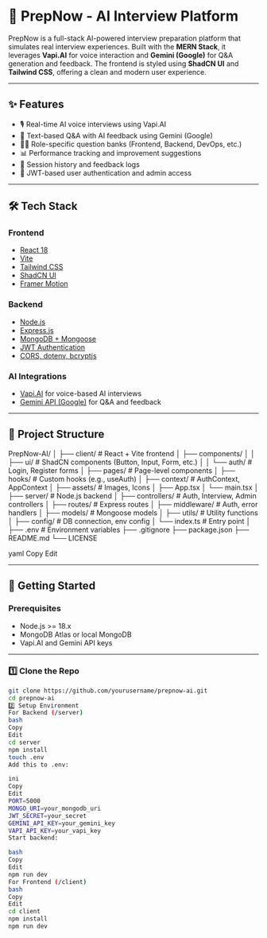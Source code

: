 # 🧠 PrepNow - AI Interview Platform

PrepNow is a full-stack AI-powered interview preparation platform that simulates real interview experiences. Built with the **MERN Stack**, it leverages **Vapi.AI** for voice interaction and **Gemini (Google)** for Q&A generation and feedback. The frontend is styled using **ShadCN UI** and **Tailwind CSS**, offering a clean and modern user experience.

---

## ✨ Features

- 🎙️ Real-time AI voice interviews using Vapi.AI
- 💬 Text-based Q&A with AI feedback using Gemini (Google)
- 👨‍💻 Role-specific question banks (Frontend, Backend, DevOps, etc.)
- 📊 Performance tracking and improvement suggestions
- 🧾 Session history and feedback logs
- 🔐 JWT-based user authentication and admin access

---

## 🛠️ Tech Stack

### Frontend
- [React 18](https://reactjs.org/)
- [Vite](https://vitejs.dev/)
- [Tailwind CSS](https://tailwindcss.com/)
- [ShadCN UI](https://ui.shadcn.com/)
- [Framer Motion](https://www.framer.com/motion/)

### Backend
- [Node.js](https://nodejs.org/)
- [Express.js](https://expressjs.com/)
- [MongoDB + Mongoose](https://mongoosejs.com/)
- [JWT Authentication](https://jwt.io/)
- [CORS, dotenv, bcryptjs](https://www.npmjs.com/)

### AI Integrations
- [Vapi.AI](https://vapi.ai/) for voice-based AI interviews
- [Gemini API (Google)](https://deepmind.google/technologies/gemini/) for Q&A and feedback

---

## 📁 Project Structure

PrepNow-AI/
│
├── client/ # React + Vite frontend
│ ├── components/
│ │ ├── ui/ # ShadCN components (Button, Input, Form, etc.)
│ │ └── auth/ # Login, Register forms
│ ├── pages/ # Page-level components
│ ├── hooks/ # Custom hooks (e.g., useAuth)
│ ├── context/ # AuthContext, AppContext
│ ├── assets/ # Images, Icons
│ ├── App.tsx
│ └── main.tsx
│
├── server/ # Node.js backend
│ ├── controllers/ # Auth, Interview, Admin controllers
│ ├── routes/ # Express routes
│ ├── middleware/ # Auth, error handlers
│ ├── models/ # Mongoose models
│ ├── utils/ # Utility functions
│ ├── config/ # DB connection, env config
│ └── index.ts # Entry point
│
├── .env # Environment variables
├── .gitignore
├── package.json
├── README.md
└── LICENSE

yaml
Copy
Edit

---

## 🚀 Getting Started

### Prerequisites

- Node.js >= 18.x
- MongoDB Atlas or local MongoDB
- Vapi.AI and Gemini API keys

---

### 1️⃣ Clone the Repo

```bash
git clone https://github.com/yourusername/prepnow-ai.git
cd prepnow-ai
2️⃣ Setup Environment
For Backend (/server)
bash
Copy
Edit
cd server
npm install
touch .env
Add this to .env:

ini
Copy
Edit
PORT=5000
MONGO_URI=your_mongodb_uri
JWT_SECRET=your_secret
GEMINI_API_KEY=your_gemini_key
VAPI_API_KEY=your_vapi_key
Start backend:

bash
Copy
Edit
npm run dev
For Frontend (/client)
bash
Copy
Edit
cd client
npm install
npm run dev